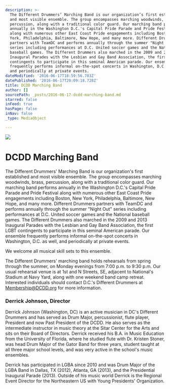 ```yaml
---
description: >-
  The Different Drummers’ Marching Band is our organization’s first established
  and most visible ensemble. The group encompasses marching woodwinds, brass,
  percussion, along with a traditional color guard. Our marching band performs
  annually in the Washington D.C.'s Capital Pride Parade and Pride Festival
  along with numerous other East Coast Pride engagements including Boston, New
  York, Philadelphia, Baltimore, New Hope, and many more. Different Drummers
  partners with TeamDC and performs annually through the summer "Night Out"
  series including performances at D.C. United soccer games and the National
  baseball games. The Different Drummers also marched in the 2009 and 2013
  Inaugural Parades with the Lesbian and Gay Band Association, the first LGBT
  contingents to participate in this seminal American parade. Our ensemble
  frequently performs informal on-the-spot concerts in Washington, D.C. as well,
  and periodically at private events.
dateModified: '2016-06-17T18:59:56.783Z'
datePublished: '2016-06-17T20:09:18.728Z'
title: DCDD Marching Band
author: []
sourcePath: _posts/2016-06-17-dcdd-marching-band.md
starred: false
inFeed: true
hasPage: false
inNav: false
_type: MediaObject

---
```

![](https://the-grid-user-content.s3-us-west-2.amazonaws.com/c80d3962-6692-4f01-8d3a-3d32f5711baf.jpg)

# DCDD Marching Band

The Different Drummers' Marching Band is our organization's first established and most visible ensemble. The group encompasses marching woodwinds, brass, percussion, along with a traditional color guard. Our marching band performs annually in the Washington D.C.'s Capital Pride Parade and Pride Festival along with numerous other East Coast Pride engagements including Boston, New York, Philadelphia, Baltimore, New Hope, and many more. Different Drummers partners with TeamDC and performs annually through the summer "Night Out" series including performances at D.C. United soccer games and the National baseball games. The Different Drummers also marched in the 2009 and 2013 Inaugural Parades with the Lesbian and Gay Band Association, the first LGBT contingents to participate in this seminal American parade. Our ensemble frequently performs informal on-the-spot concerts in Washington, D.C. as well, and periodically at private events.

We welcome all musical skill sets to this ensemble.

The Different Drummers' marching band holds rehearsals from spring through the summer, on Monday evenings from 7:00 p.m. to 9:30 p.m. Our usual rehearsal venue is at 1st and N Streets, SE, adjacent to National's Stadium at Navy Yard, along with one weekend band camp retreat. Interested individuals should contact D.C.'s Different Drummers at [Membership@DCDD.org][0] for more information.

### Derrick Johnson, Director

Derrick Johnson (Washington, DC) is an active musician in DC's Different Drummers and has served as Drum Major, percussionist, flute player, President and now Past President of the DCDD. He also serves as the intermediate instructor in music theory at the Sitar Center for the Arts and sits on their Board of Directors. Derrick received his B.A. in Music Education from the University of Florida, where he studied flute with Dr. Kristen Stoner, was head Drum Major of the Gator Band for three years, student taught at all three major school levels, and was very active in the school's music ensembles.

Derrick has participated in LGBA since 2010 and was Drum Major of the LGBA Band in Dallas, TX (2012), Atlanta, GA (2013), and the Presidential Inaugural Parade (2013). Outside of his music world Derrick is the Regional Event Director for the Northeastern US with Young Presidents' Organization.

[0]: mailto:Membership@DCDD.org